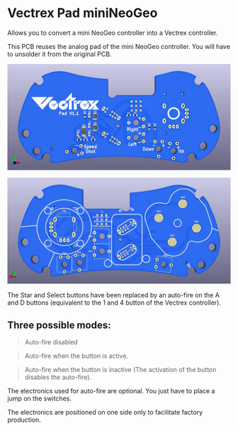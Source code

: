 # Vectrex Pad miniNeoGeo

Allows you to convert a mini NeoGeo controller into a Vectrex controller.

This PCB reuses the analog pad of the mini NeoGeo controller. You will have to unsolder it from the original PCB.

![PCB Top](https://github.com/Guimli/Vectrex-Pad-miniNeoGeo/raw/main/Vectrex%20Pad%20miniNeoGeo%20Top.jpg)

![PCB Bottom](https://github.com/Guimli/Vectrex-Pad-miniNeoGeo/raw/main/Vectrex%20Pad%20miniNeoGeo%20Bottom.jpg)

The Star and Select buttons have been replaced by an auto-fire on the A and D buttons (equivalent to the 1 and 4 button of the Vectrex controller).

## Three possible modes:

> Auto-fire disabled

> Auto-fire when the button is active.

> Auto-fire when the button is inactive (The activation of the button disables the auto-fire).

The electronics used for auto-fire are optional. You just have to place a jump on the switches.

The electronics are positioned on one side only to facilitate factory production.
